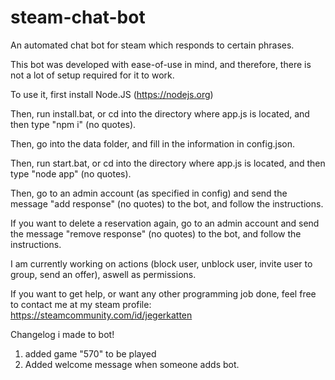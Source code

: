 # steam-chat-bot
An automated chat bot for steam which responds to certain phrases.


This bot was developed with ease-of-use in mind, and therefore, there is not a lot of setup required for it to work.


To use it, first install Node.JS (https://nodejs.org)

Then, run install.bat, or cd into the directory where app.js is located, and then type "npm i" (no quotes).

Then, go into the data folder, and fill in the information in config.json.

Then, run start.bat, or cd into the directory where app.js is located, and then type "node app" (no quotes).

Then, go to an admin account (as specified in config) and send the message "add response" (no quotes) to the bot, and follow the instructions.


If you want to delete a reservation again, go to an admin account and send the message "remove response" (no quotes) to the bot, and follow the instructions.


I am currently working on actions (block user, unblock user, invite user to group, send an offer), aswell as permissions.


If you want to get help, or want any other programming job done, feel free to contact me at my steam profile: https://steamcommunity.com/id/jegerkatten


Changelog i made to bot!
1) added game "570" to be played 
2) Added welcome message when someone adds bot.
